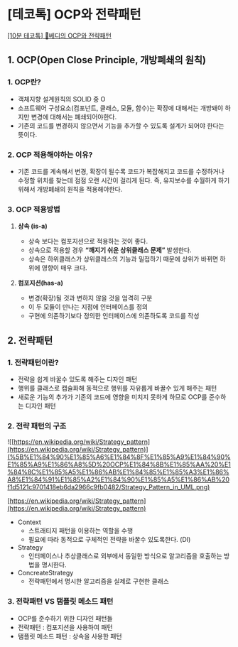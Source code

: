 # [테코톡] OCP와 전략패턴

[[10분 테코톡] 👾베디의 OCP와 전략패턴](https://www.youtube.com/watch?v=90ZDvHl8ROE&list=PLgXGHBqgT2TvpJ_p9L_yZKPifgdBOzdVH&index=182)

## 1. OCP(Open Close Principle, 개방폐쇄의 원칙)

### 1. OCP란?

- 객체지향 설계원칙의 SOLID 중 O
- 소프트웨어 구성요소(컴포넌트, 클래스, 모듈, 함수)는 확장에 대해서는 개방돼야 하지만 변경에 대해서는 폐쇄되어야한다.
- 기존의 코드를 변경하지 않으면서 기능을 추가할 수 있도록 설계가 되어야 한다는 뜻이다.

### 2. OCP 적용해야하는 이유?

- 기존 코드를 계속해서 변경, 확장이 될수록 코드가 복잡해지고 코드를 수정하거나 수정할 위치를 찾는데 점점 오랜 시간이 걸리게 된다. 즉, 유지보수를 수월하게 하기 위해서 개방폐쇄의 원칙을 적용해야한다.

### 3. OCP 적용방법

1. **상속 (is-a)** 
    - 상속 보다는 컴포지션으로 적용하는 것이 좋다.
    - 상속으로 적용할 경우 **“깨지기 쉬운 상위클래스 문제”** 발생한다.
    - 상속은 하위클래스가 상위클래스의 기능과 밀접하기 때문에 상위가 바뀌면 하위에 영향이 매우 크다.
    
2. **컴포지션(has-a)**
    - 변경(확장)될 것과 변하지 않을 것을 엄격히 구분
    - 이 두 모듈이 만나는 지점에 인터페이스를 정의
    - 구현에 의존하기보다 정의한 인터페이스에 의존하도록 코드를 작성

## 2. 전략패턴

### 1. 전략패턴이란?

- 전략을 쉽게 바꿀수 있도록 해주는 디자인 패턴
- 행위를 클래스로 캡슐화해 동적으로 행위를 자유롭게 바꿀수 있게 해주는 패턴
- 새로운 기능의 추가가 기존의 코드에 영향을 미치지 못하게 하므로 OCP를 준수하는 디자인 패턴

### 2. 전략 패턴의 구조

![[https://en.wikipedia.org/wiki/Strategy_pattern](https://en.wikipedia.org/wiki/Strategy_pattern)](%5B%E1%84%90%E1%85%A6%E1%84%8F%E1%85%A9%E1%84%90%E1%85%A9%E1%86%A8%5D%20OCP%E1%84%8B%E1%85%AA%20%E1%84%8C%E1%85%A5%E1%86%AB%E1%84%85%E1%85%A3%E1%86%A8%E1%84%91%E1%85%A2%E1%84%90%E1%85%A5%E1%86%AB%20f1d5121c9701418eb6da2966c9fb0482/Strategy_Pattern_in_UML.png)

[https://en.wikipedia.org/wiki/Strategy_pattern](https://en.wikipedia.org/wiki/Strategy_pattern)

- Context
    - 스트래티지 패턴을 이용하는 역할을 수행
    - 필요에 따라 동적으로 구체적인 전략을 바꿀수 있도록한다. (DI)
- Strategy
    - 인터페이스나 추상클래스로 외부에서 동일한 방식으로 알고리즘을 호출하는 방법을 명시한다.
- ConcreateStrategy
    - 전략패턴에서 명시한 알고리즘을 실제로 구현한 클래스
    

### 3. 전략패턴 VS 탬플릿 메소드 패턴

- OCP를 준수하기 위한 디자인 패턴들
- 전략패턴 : 컴포지션을 사용하여 패턴
- 탬플릿 메소드 패턴 : 상속을 사용한 패턴